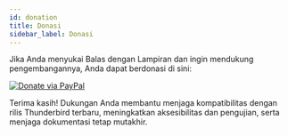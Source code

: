 ```yaml
---
id: donation
title: Donasi
sidebar_label: Donasi
---
```


Jika Anda menyukai Balas dengan Lampiran dan ingin mendukung pengembangannya, Anda dapat berdonasi di sini:

[![Donate via PayPal](https://raw.githubusercontent.com/stefan-niedermann/paypal-donate-button/master/paypal-donate-button.png)](https://www.paypal.com/donate/?hosted_button_id=L2NQXHB7FQ5FJ)

Terima kasih! Dukungan Anda membantu menjaga kompatibilitas dengan rilis Thunderbird terbaru, meningkatkan aksesibilitas dan pengujian, serta menjaga dokumentasi tetap mutakhir.
